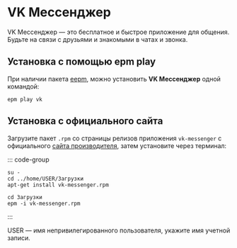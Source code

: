 # VK Мессенджер

VK Мессенджер — это бесплатное и быстрое приложение для общения. Будьте на связи с друзьями и знакомыми в чатах и звонка.


## Установка c помощью epm play <Badge type="danger" text="Неофициальная сборка" />

При наличии пакета [eepm](/epm), можно установить **VK Мессенджер** одной командой:

```shell
epm play vk
```

## Установка с официального сайта 

Загрузите пакет `.rpm` со страницы релизов приложения `vk-messenger` с официального [сайта производителя](https://vk.me/app), затем установите через терминал:

::: code-group

```shell[apt-get]
su -
cd ../home/USER/Загрузки
apt-get install vk-messenger.rpm

```
```shell[epm]
сd Загрузки
epm -i vk-messenger.rpm
```
:::

USER — имя непривилегированного пользователя, укажите имя учетной записи. 